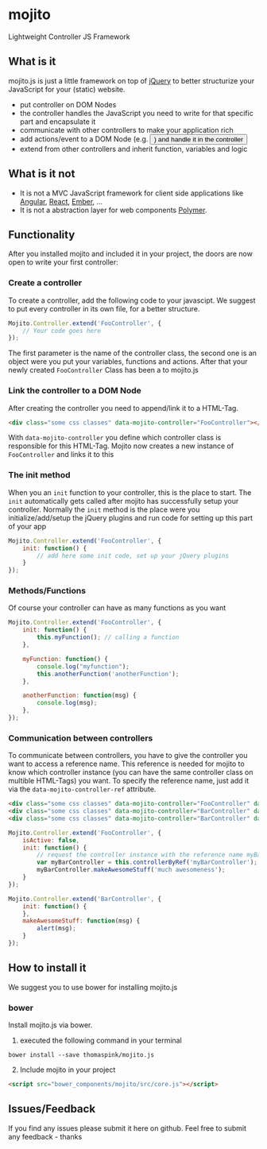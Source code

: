 # mojito
Lightweight Controller JS Framework

## What is it
mojito.js is just a little framework on top of [jQuery](https://github.com/jquery/jquery) to better structurize your JavaScript for your (static) website.
- put controller on DOM Nodes
- the controller handles the JavaScript you need to write for that specific part and encapsulate it
- communicate with other controllers to make your application rich
- add actions/event to a DOM Node (e.g. <button>) and handle it in the controller
- extend from other controllers and inherit function, variables and logic

## What is it not
- It is not a MVC JavaScript framework for client side applications like [Angular](https://www.angularjs.org/), [React](http://facebook.github.io/react/), [Ember](http://emberjs.com/), ...
- It is not a abstraction layer for web components [Polymer](https://www.polymer-project.org/1.0/).

## Functionality
After you installed mojito and included it in your project, the doors are now open to write your first controller:

### Create a controller
To create a controller, add the following code to your javascipt. We suggest to put every controller in its own file, for a better structure.
```JavaScript
Mojito.Controller.extend('FooController', {
    // Your code goes here
});
```
The first parameter is the name of the controller class, the second one is an object were you put your variables, functions and actions. After that your newly created `FooController` Class has been a to mojito.js

### Link the controller to a DOM Node
After creating the controller you need to append/link it to a HTML-Tag.
```HTML
<div class="some css classes" data-mojito-controller="FooController"></div>
```
With `data-mojito-controller` you define which controller class is responsible for this HTML-Tag. Mojito now creates a new instance of `FooController` and links it to this <div>

### The init method
When you an `init` function to your controller, this is the place to start. The `init` automatically gets called after mojito has successfully setup your controller. Normally the `init` method is the place were you initialize/add/setup the jQuery plugins and run code for setting up this part of your app
```JavaScript
Mojito.Controller.extend('FooController', {
    init: function() {
        // add here some init code, set up your jQuery plugins
    }
});
```

### Methods/Functions
Of course your controller can have as many functions as you want
```JavaScript
Mojito.Controller.extend('FooController', {
    init: function() {
        this.myFunction(); // calling a function
    },

    myFunction: function() {
        console.log("myfunction");
        this.anotherFunction('anotherFunction');
    },

    anotherFunction: function(msg) {
        console.log(msg);
    },
});
```

### Communication between controllers
To communicate between controllers, you have to give the controller you want to access a reference name. This reference is needed for mojito to know which controller instance (you can have the same controller class on multible HTML-Tags) you want. To specify the reference name, just add it via the `data-mojito-controller-ref` attribute.
```HTML
<div class="some css classes" data-mojito-controller="FooController" data-mojito-controller-ref="onlyFooController"></div>
<div class="some css classes" data-mojito-controller="BarController" data-mojito-controller-ref="myBarController"></div>
<div class="some css classes" data-mojito-controller="BarController" data-mojito-controller-ref="anotherBarController"></div>
```

```JavaScript
Mojito.Controller.extend('FooController', {
    isActive: false,
    init: function() {
        // request the controller instance with the reference name myBarController
        var myBarController = this.controllerByRef('myBarController');
        myBarController.makeAwesomeStuff('much awesomeness');
    }
});

Mojito.Controller.extend('BarController', {
    init: function() {
    },
    makeAwesomeStuff: function(msg) {
        alert(msg);
    }
});
```

## How to install it
We suggest you to use bower for installing mojito.js

### bower
Install mojito.js via bower.

1. executed the following command in your terminal
```Shell
bower install --save thomaspink/mojito.js
```

2. Include mojito in your project
```HTML
<script src="bower_components/mojito/src/core.js"></script>
```

## Issues/Feedback
If you find any issues please submit it here on github.
Feel free to submit any feedback - thanks
